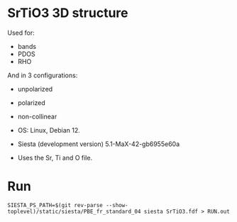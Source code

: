 # SrTiO3 3D structure


Used for:
- bands
- PDOS
- RHO

And in 3 configurations:
- unpolarized
- polarized
- non-collinear

- OS:
  Linux, Debian 12.
- Siesta (development version)
  5.1-MaX-42-gb6955e60a
- Uses the Sr, Ti and O file.

# Run

```shell
SIESTA_PS_PATH=$(git rev-parse --show-toplevel)/static/siesta/PBE_fr_standard_04 siesta SrTiO3.fdf > RUN.out
```
